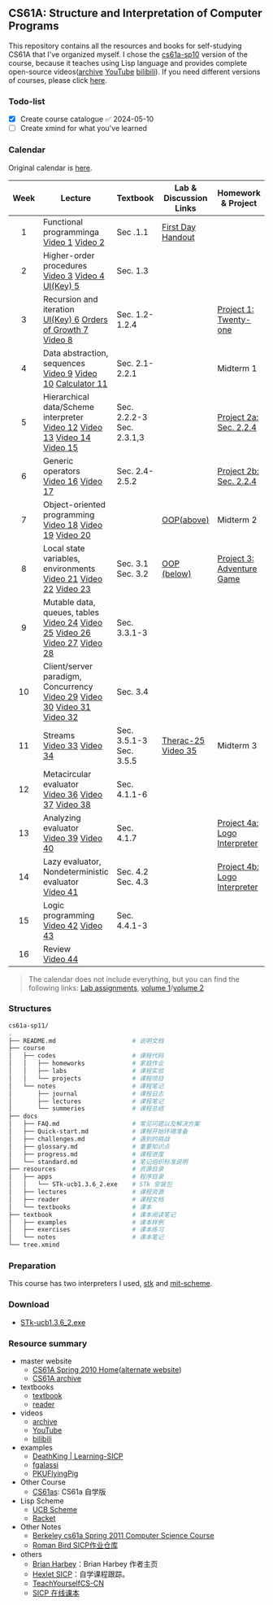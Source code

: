 ## CS61A: Structure and Interpretation of Computer Programs
This repository contains all the resources and books for self-studying CS61A that I've organized myself. I chose the  [cs61a-sp10](https://people.eecs.berkeley.edu/~bh/61a-pages/) version of the course, because it teaches using Lisp language and provides complete open-source videos([archive](https://archive.org/details/ucberkeley-webcast-PL3E89002AA9B9879E) [YouTube](https://www.youtube.com/playlist?list=PLhMnuBfGeCDNgVzLPxF9o5UNKG1b-LFY9) [bilibili](https://www.bilibili.com/video/av40460492/)). If you need different  versions of courses, please click [here](https://inst.eecs.berkeley.edu/~cs61a/archives.html).
### Todo-list
- [x] Create course catalogue ✅ 2024-05-10
- [ ] Create xmind for what you've learned
### Calendar
Original calendar is [here](resources/reader/glance.pdf).

| <b>Week</b> | <b>Lecture</b>                                                                                                                                                                                                                                                                                                                                                                                                                                                                                                                                                                                                                                                                                                                                                                | <b>Textbook<b>                                                              | <b>Lab & Discussion Links</b>                                                                                                                                                                                                  | <b>Homework & Project</b>                                                                                             |
| :---------: | ----------------------------------------------------------------------------------------------------------------------------------------------------------------------------------------------------------------------------------------------------------------------------------------------------------------------------------------------------------------------------------------------------------------------------------------------------------------------------------------------------------------------------------------------------------------------------------------------------------------------------------------------------------------------------------------------------------------------------------------------------------------------------- | --------------------------------------------------------------------------- | ------------------------------------------------------------------------------------------------------------------------------------------------------------------------------------------------------------------------------ | --------------------------------------------------------------------------------------------------------------------- |
|      1      | Functional programminga</br><a id="customButton"  class="clicked" href="https://www.youtube.com/watch?v=4leZ1Ca4f0g&list=PLhMnuBfGeCDNgVzLPxF9o5UNKG1b-LFY9&index=1&t=136s&pp=iAQB">Video 1</a> <a id="customButton" class="clicked" href="https://www.youtube.com/watch?v=8aFp84teahw&list=PLhMnuBfGeCDNgVzLPxF9o5UNKG1b-LFY9&index=2&t=27s&pp=iAQB">Video 2</a>                                                                                                                                                                                                                                                                                                                                                                                                             | <a id="customButton"   class="clicked">Sec .1.1</a>                         | [First Day Handout](/resources/reader/first-day-handout.pdf)                                                                                                                                                                   |                                                                                                                       |
|      2      | Higher-order procedures</br><a id="customButton"  class="clicked" href="https://www.youtube.com/watch?v=NcrPl8Ocwpo&list=PLhMnuBfGeCDNgVzLPxF9o5UNKG1b-LFY9&index=3&t=419s&pp=iAQB">Video 3</a> <a id="customButton" class="clicked" href="https://www.youtube.com/watch?v=OVI5ok0ahmc&list=PLhMnuBfGeCDNgVzLPxF9o5UNKG1b-LFY9&index=4&pp=iAQB">Video 4</a> <a id="customButton" class="clicked" href="https://www.youtube.com/watch?v=tJB3Lk8_m7w&list=PLhMnuBfGeCDNgVzLPxF9o5UNKG1b-LFY9&index=5&pp=iAQB">UI(Key) 5</a>                                                                                                                                                                                                                                                     | <a id="customButton" class="clicked">Sec. 1.3</a>                           |                                                                                                                                                                                                                                |                                                                                                                       |
|      3      | Recursion and iteration</br><a id="customButton" class="clicked" href="https://www.youtube.com/watch?v=r2-TaLTs7w0&list=PLhMnuBfGeCDNgVzLPxF9o5UNKG1b-LFY9&index=6&pp=iAQB">UI(Key) 6</a> <a id="customButton"  class="clicked" href="https://www.youtube.com/watch?v=FUaY0N4qVPY&list=PLhMnuBfGeCDNgVzLPxF9o5UNKG1b-LFY9&index=7&pp=iAQB">Orders of Growth 7</a> <a id="customButton" class="clicked" href="https://www.youtube.com/watch?v=gOupSAT_acA&list=PLhMnuBfGeCDNgVzLPxF9o5UNKG1b-LFY9&index=8&pp=iAQB">Video 8</a>                                                                                                                                                                                                                                                 | <a id="customButton" class="clicked" >Sec. 1.2-1.2.4</a>                    |                                                                                                                                                                                                                                | [Project 1: Twenty-one](./resources/reader/nodate-21.pdf)                                                             |
|      4      | Data abstraction, sequences</br><a id="customButton" href="https://www.youtube.com/watch?v=8LIZqnf7gIs&list=PLhMnuBfGeCDNgVzLPxF9o5UNKG1b-LFY9&index=9&pp=iAQB">Video 9</a> <a id="customButton" href="https://www.youtube.com/watch?v=-50z10gewhs&list=PLhMnuBfGeCDNgVzLPxF9o5UNKG1b-LFY9&index=10&pp=iAQB">Video 10</a> <a id="customButton" href="https://www.youtube.com/watch?v=Cj8Y8pvs-6I&list=PLhMnuBfGeCDNgVzLPxF9o5UNKG1b-LFY9&index=11&pp=iAQB">Calculator 11</a>                                                                                                                                                                                                                                                                                                  | <a id="customButton"   class="clicked">Sec. 2.1-2.2.1</a>                   |                                                                                                                                                                                                                                | <a id="customButton">Midterm 1</a>                                                                                    |
|      5      | Hierarchical data/Scheme interpreter</br><a id="customButton" href="https://www.youtube.com/watch?v=3doCo1lF9Xk&list=PLhMnuBfGeCDNgVzLPxF9o5UNKG1b-LFY9&index=12&pp=iAQB">Video 12</a> <a id="customButton" href="https://www.youtube.com/watch?v=UamvUCRq7FM&list=PLhMnuBfGeCDNgVzLPxF9o5UNKG1b-LFY9&index=13&pp=iAQB">Video 13</a> <a id="customButton" href="https://www.youtube.com/watch?v=ljjwH7aXJIM&list=PLhMnuBfGeCDNgVzLPxF9o5UNKG1b-LFY9&index=14&pp=iAQB">Video 14</a> <a id="customButton" href="https://www.youtube.com/watch?v=jo7kUzz_j0A&list=PLhMnuBfGeCDNgVzLPxF9o5UNKG1b-LFY9&index=15&pp=iAQB">Video 15</a>                                                                                                                                              | <a id="customButton">Sec. 2.2.2-3</a> <a id="customButton">Sec. 2.3.1,3</a> |                                                                                                                                                                                                                                | [Project 2a: ](https://inst.eecs.berkeley.edu/~cs61a/reader/nodate-21.pdf)<a id="customButton" href="">Sec. 2.2.4</a> |
|      6      | Generic operators</br><a id="customButton" href="https://www.youtube.com/watch?v=zgbBNEuHs2w&list=PLhMnuBfGeCDNgVzLPxF9o5UNKG1b-LFY9&index=16&pp=iAQB">Video 16</a> <a id="customButton" href="https://www.youtube.com/watch?v=_6S-C5TAwlM&list=PLhMnuBfGeCDNgVzLPxF9o5UNKG1b-LFY9&index=17&pp=iAQB">Video 17</a>                                                                                                                                                                                                                                                                                                                                                                                                                                                             | <a id="customButton">Sec. 2.4-2.5.2</a>                                     |                                                                                                                                                                                                                                | [Project 2b: ](https://inst.eecs.berkeley.edu/~cs61a/reader/nodate-21.pdf)<a id="customButton" href="">Sec. 2.2.4</a> |
|      7      | Object-oriented programming</br><a id="customButton" href="https://www.youtube.com/watch?v=Y9ZYTTetURs&list=PLhMnuBfGeCDNgVzLPxF9o5UNKG1b-LFY9&index=18&pp=iAQB">Video 18</a> <a id="customButton" href="https://www.youtube.com/watch?v=i2xeedX-Vdk&list=PLhMnuBfGeCDNgVzLPxF9o5UNKG1b-LFY9&index=19&pp=iAQB">Video 19</a> <a id="customButton" href="https://www.youtube.com/watch?v=iAQhIMqloS0&list=PLhMnuBfGeCDNgVzLPxF9o5UNKG1b-LFY9&index=20&pp=iAQB">Video 20</a>                                                                                                                                                                                                                                                                                                     |                                                                             | [OOP(above)](https://inst.eecs.berkeley.edu/~cs61a/reader/aboveline.pdf)                                                                                                                                                       | <a id="customButton">Midterm 2</a>                                                                                    |
|      8      | Local state variables, environments</br><a id="customButton" href="https://www.youtube.com/watch?v=fSjVM0rHrMQ&list=PLhMnuBfGeCDNgVzLPxF9o5UNKG1b-LFY9&index=21&pp=iAQB">Video 21</a> <a id="customButton" href="https://www.youtube.com/watch?v=JS3jxx0QzKc&list=PLhMnuBfGeCDNgVzLPxF9o5UNKG1b-LFY9&index=22&pp=iAQB">Video 22</a> <a id="customButton" href="https://www.youtube.com/watch?v=g9WVaY0ZFsg&list=PLhMnuBfGeCDNgVzLPxF9o5UNKG1b-LFY9&index=23&pp=iAQB">Video 23</a>                                                                                                                                                                                                                                                                                             | <a id="customButton">Sec. 3.1</a> <a id="customButton">Sec. 3.2</a>         | [OOP (below)](https://inst.eecs.berkeley.edu/~cs61a/reader/belowline.pdf)                                                                                                                                                      | [Project 3: Adventure Game](https://inst.eecs.berkeley.edu/~cs61a/reader/nodate-adv.txt)                              |
|      9      | Mutable data, queues, tables</br><a id="customButton" href="https://www.youtube.com/watch?v=-YGPULBggZQ&list=PLhMnuBfGeCDNgVzLPxF9o5UNKG1b-LFY9&index=24&pp=iAQB">Video 24</a> <a id="customButton" href="https://www.youtube.com/watch?v=rF3Puw2JQQo&list=PLhMnuBfGeCDNgVzLPxF9o5UNKG1b-LFY9&index=25&pp=iAQB">Video 25</a> <a id="customButton" href="https://www.youtube.com/watch?v=dO9kQM9E-MQ&list=PLhMnuBfGeCDNgVzLPxF9o5UNKG1b-LFY9&index=26&pp=iAQB">Video 26</a> <a id="customButton" href="https://www.youtube.com/watch?v=XJRD-wrqukI&list=PLhMnuBfGeCDNgVzLPxF9o5UNKG1b-LFY9&index=27&t=963s&pp=iAQB">Video 27</a> <a id="customButton" href="https://www.youtube.com/watch?v=cwFUN-w587I&list=PLhMnuBfGeCDNgVzLPxF9o5UNKG1b-LFY9&index=28&pp=iAQB">Video 28</a> | <a id="customButton">Sec. 3.3.1-3</a>                                       |                                                                                                                                                                                                                                |                                                                                                                       |
|     10      | Client/server paradigm, Concurrency</br><a id="customButton" href="https://www.youtube.com/watch?v=TkAmAaMuRac&list=PLhMnuBfGeCDNgVzLPxF9o5UNKG1b-LFY9&index=29&t=40s&pp=iAQB">Video 29</a> <a id="customButton" href="https://www.youtube.com/watch?v=ryAmZrwBjj4&list=PLhMnuBfGeCDNgVzLPxF9o5UNKG1b-LFY9&index=30&pp=iAQB">Video 30</a> <a id="customButton" href="https://www.youtube.com/watch?v=nXFL35LRVgw&list=PLhMnuBfGeCDNgVzLPxF9o5UNKG1b-LFY9&index=31&pp=iAQB">Video 31</a> <a id="customButton" href="https://www.youtube.com/watch?v=99atAu-P5f8&list=PLhMnuBfGeCDNgVzLPxF9o5UNKG1b-LFY9&index=32&pp=iAQB">Video 32</a>                                                                                                                                         | <a id="customButton">Sec. 3.4</a>                                           |                                                                                                                                                                                                                                |                                                                                                                       |
|     11      | Streams</br><a id="customButton" href="https://www.youtube.com/watch?v=tE5Q5AMlORI&list=PLhMnuBfGeCDNgVzLPxF9o5UNKG1b-LFY9&index=33&pp=iAQB">Video 33</a> <a id="customButton" href="https://www.youtube.com/watch?v=ilOU9r9g-Co&list=PLhMnuBfGeCDNgVzLPxF9o5UNKG1b-LFY9&index=34&pp=iAQB">Video 34</a>                                                                                                                                                                                                                                                                                                                                                                                                                                                                       | <a id="customButton">Sec. 3.5.1-3</a> <a id="customButton">Sec. 3.5.5</a>   | [Therac-25](https://inst.eecs.berkeley.edu/~cs61a/reader/Therac-25.pdf)</br><a id="customButton" href="https://www.youtube.com/watch?v=H4Xa45RGBQ8&list=PLhMnuBfGeCDNgVzLPxF9o5UNKG1b-LFY9&index=35&t=7s&pp=iAQB">Video 35</a> | <a id="customButton">Midterm 3</a>                                                                                    |
|     12      | Metacircular evaluator</br><a id="customButton" href="https://www.youtube.com/watch?v=fhxwXp3Uuas&list=PLhMnuBfGeCDNgVzLPxF9o5UNKG1b-LFY9&index=36&pp=iAQB">Video 36</a> <a id="customButton" href="https://www.youtube.com/watch?v=MM9Z3V8rPGg&list=PLhMnuBfGeCDNgVzLPxF9o5UNKG1b-LFY9&index=37&pp=iAQB">Video 37</a> <a id="customButton" href="https://www.youtube.com/watch?v=BWMWi5J5Z3k&list=PLhMnuBfGeCDNgVzLPxF9o5UNKG1b-LFY9&index=38&pp=iAQB">Video 38</a>                                                                                                                                                                                                                                                                                                          | <a id="customButton">Sec. 4.1.1-6</a>                                       |                                                                                                                                                                                                                                |                                                                                                                       |
|     13      | Analyzing evaluator</br><a id="customButton" href="https://www.youtube.com/watch?v=YuJuUugb9Ug&list=PLhMnuBfGeCDNgVzLPxF9o5UNKG1b-LFY9&index=39&pp=iAQB">Video 39</a> <a id="customButton" href="https://www.youtube.com/watch?v=UrpmXJTzkOY&list=PLhMnuBfGeCDNgVzLPxF9o5UNKG1b-LFY9&index=40&pp=iAQB">Video 40</a>                                                                                                                                                                                                                                                                                                                                                                                                                                                           | <a id="customButton">Sec. 4.1.7</a>                                         |                                                                                                                                                                                                                                | [Project 4a: Logo Interpreter](https://inst.eecs.berkeley.edu/~cs61a/reader/nodate-logo.txt)                          |
|     14      | Lazy evaluator, Nondeterministic evaluator</br><a id="customButton" href="https://www.youtube.com/watch?v=Tzx0yhCKiKk&list=PLhMnuBfGeCDNgVzLPxF9o5UNKG1b-LFY9&index=41&pp=iAQB">Video 41</a>                                                                                                                                                                                                                                                                                                                                                                                                                                                                                                                                                                                  | <a id="customButton">Sec. 4.2</a> <a id="customButton">Sec. 4.3</a>         |                                                                                                                                                                                                                                | [Project 4b: Logo Interpreter](https://inst.eecs.berkeley.edu/~cs61a/reader/nodate-logo.txt)                          |
|     15      | Logic programming</br><a id="customButton" href="https://www.youtube.com/watch?v=YfWbmuarQVQ&list=PLhMnuBfGeCDNgVzLPxF9o5UNKG1b-LFY9&index=42&pp=iAQB">Video 42</a> <a id="customButton" href="https://www.youtube.com/watch?v=kFcxAe6ead4&list=PLhMnuBfGeCDNgVzLPxF9o5UNKG1b-LFY9&index=43&pp=iAQB">Video 43</a>                                                                                                                                                                                                                                                                                                                                                                                                                                                             | <a id="customButton">Sec. 4.4.1-3</a>                                       |                                                                                                                                                                                                                                |                                                                                                                       |
|     16      | Review</br><a id="customButton" href="https://www.youtube.com/watch?v=pqr5Ss8uXnQ&list=PLhMnuBfGeCDNgVzLPxF9o5UNKG1b-LFY9&index=44&pp=iAQB">Video 44</a>                                                                                                                                                                                                                                                                                                                                                                                                                                                                                                                                                                                                                      |                                                                             |                                                                                                                                                                                                                                |                                                                                                                       |

> The calendar does not include everything, but you can find the following links: [Lab assignments](https://inst.eecs.berkeley.edu/~cs61a/reader/nodate-labs.pdf), [volume 1](https://inst.eecs.berkeley.edu/~cs61a/reader/vol1.html)/[volume 2](https://inst.eecs.berkeley.edu/~cs61a/reader/vol2.html)
### Structures
```bash
cs61a-sp11/
.
├── README.md                     # 说明文档
├── course
│   ├── codes                     # 课程代码
│   │   ├── homeworks             # 家庭作业
│   │   ├── labs                  # 课程实验
│   │   └── projects              # 课程项目
│   └── notes                     # 课程笔记
│       ├── journal               # 课程日志
│       ├── lectures              # 课程笔记
│       └── summeries             # 课程总结
├── docs
│   ├── FAQ.md                    # 常见问题以及解决方案
│   ├── Quick-start.md            # 课程开始环境准备
│   ├── challenges.md             # 遇到的挑战
│   ├── glossary.md               # 重要知识点
│   ├── progress.md               # 课程进度
│   └── standard.md               # 笔记组织标准说明
├── resources                     # 资源目录
│   ├── apps                      # 程序目录
│   │   └── STk-ucb1.3.6_2.exe    # STk 安装包
│   ├── lectures                  # 课程资源
│   ├── reader                    # 课程文档
│   └── textbooks                 # 课本
├── textbook                      # 课本阅读笔记
│   ├── examples                  # 课本样例
│   ├── exercises                 # 课本练习
│   └── notes                     # 课本笔记
└── tree.xmind 
```
### Preparation
This course has two interpreters I used, [stk](http://inst.eecs.berkeley.edu/~scheme/) and [mit-scheme](https://www.gnu.org/software/mit-scheme/).
### Download
- [STk-ucb1.3.6_2.exe](resources/apps/STk-ucb1.3.6_2.exe)
### Resource summary
- master website
	- [CS61A Spring 2010 Home](https://inst.eecs.berkeley.edu/~cs61a/sp10/)([alternate website](https://people.eecs.berkeley.edu/~bh/61a-pages/))
	- [CS61A archive](https://inst.eecs.berkeley.edu/~cs61a/archives.html)
- textbooks
	- [textbook]( https://mitp-content-server.mit.edu/books/content/sectbyfn/books_pres_0/6515/sicp.zip/index.html)
	- [reader]( https://inst.eecs.berkeley.edu/~cs61a/reader/)
- videos
	- [archive](https://archive.org/details/ucberkeley-webcast-PL3E89002AA9B9879E)
	- [YouTube](https://www.youtube.com/playlist?list=PLhMnuBfGeCDNgVzLPxF9o5UNKG1b-LFY9)
	- [bilibili](https://www.bilibili.com/video/av40460492/)
- examples
	- [DeathKing | Learning-SICP](https://github.com/DeathKing/Learning-SICP)
	- [fgalassi](https://github.com/fgalassi/cs61a-sp11?tab=readme-ov-file)
	- [PKUFlyingPig](https://github.com/PKUFlyingPig/CS61A)
- Other Course
	- [CS61as](https://berkeley-cs61as.github.io/resources.html): CS61a 自学版
- Lisp Scheme
	- [UCB Scheme](https://inst.eecs.berkeley.edu/~scheme/)
	- [Racket](https://docs.racket-lang.org/manual@simply-scheme/index.html)
- Other Notes 
	- [Berkeley cs61a Spring 2011 Computer Science Course](https://github.com/theurere/berkeley_cs61a_spring-2011_archive)
	- [Roman Bird SICP](https://romanbird.github.io/sicp/)[作业仓库](https://github.com/romanbird/sicp/tree/main)
- others
	- [Brian Harbey](https://people.eecs.berkeley.edu/~bh/downloads)：Brian Harbey 作者主页
	- [Hexlet SICP](https://sicp.hexlet.io/)：自学课程跟踪。
	- [TeachYourselfCS-CN](https://github.com/izackwu/TeachYourselfCS-CN/blob/master/TeachYourselfCS-CN.md)
	- [SICP 在线课本](https://sarabander.github.io/sicp/html/index.xhtml)

